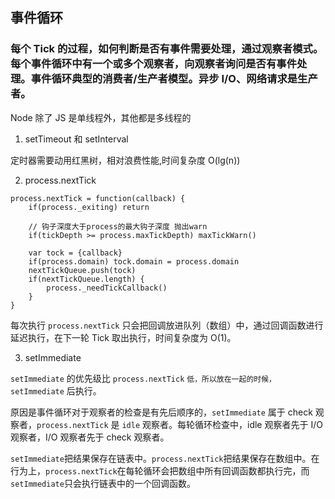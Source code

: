 ## 事件循环

### 每个 Tick 的过程，如何判断是否有事件需要处理，通过观察者模式。每个事件循环中有一个或多个观察者，向观察者询问是否有事件处理。事件循环典型的消费者/生产者模型。异步 I/O、网络请求是生产者。

Node 除了 JS 是单线程外，其他都是多线程的

1. setTimeout 和 setInterval

定时器需要动用红黑树，相对浪费性能,时间复杂度 O(lg(n))

2. process.nextTick

```
process.nextTick = function(callback) {
    if(process._exiting) return

    // 钩子深度大于process的最大钩子深度 抛出warn
    if(tickDepth >= process.maxTickDepth) maxTickWarn()

    var tock = {callback}
    if(process.domain) tock.domain = process.domain
    nextTickQueue.push(tock)
    if(nextTickQueue.length) {
        process._needTickCallback()
    }
}
```

每次执行 `process.nextTick` 只会把回调放进队列（数组）中，通过回调函数进行延迟执行，在下一轮 Tick 取出执行，时间复杂度为 O(1)。

3. setImmediate

`setImmediate` 的优先级比 `process.nextTick` `低，所以放在一起的时候，setImmediate` 后执行。

原因是事件循环对于观察者的检查是有先后顺序的，`setImmediate` 属于 check 观察者，`process.nextTick` 是 `idle` 观察者。每轮循环检查中，idle 观察者先于 I/O 观察者，I/O 观察者先于 check 观察者。

`setImmediate`把结果保存在链表中。`process.nextTick`把结果保存在数组中。在行为上，`process.nextTick`在每轮循环会把数组中所有回调函数都执行完，而`setImmediate`只会执行链表中的一个回调函数。
